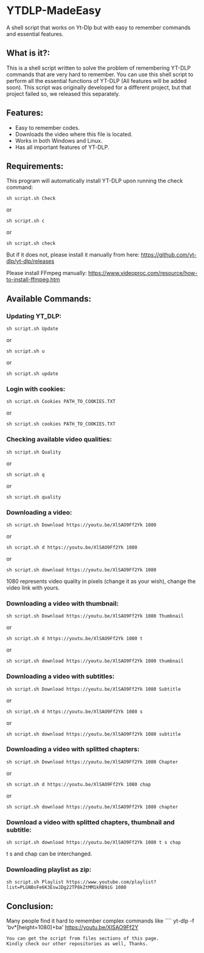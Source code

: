 # YTDLP-MadeEasy
A shell script that works on Yt-Dlp but with easy to remember commands and essential features.

## What is it?:
This is a shell script written to solve the problem of remembering YT-DLP commands that are very hard to remember. You can use this shell script to perform all the essential functions of YT-DLP (All features will be added soon). This script was originally developed for a different project, but that project failed so, we released this separately.

## Features:
* Easy to remember codes.
* Downloads the video where this file is located.
* Works in both Windows and Linux.
* Has all important features of YT-DLP.

## Requirements:
This program will automatically install YT-DLP upon running the check command:
````
sh script.sh Check
````
or
````
sh script.sh c
````
or
````
sh script.sh check
````

But if it does not, please install it manually from here: https://github.com/yt-dlp/yt-dlp/releases

Please install FFmpeg manually: https://www.videoproc.com/resource/how-to-install-ffmpeg.htm

## Available Commands:
### Updating YT_DLP:
````
sh script.sh Update
````
or
````
sh script.sh u
````
or
````
sh script.sh update
````
### Login with cookies:
````
sh script.sh Cookies PATH_TO_COOKIES.TXT
````
or
````
sh script.sh cookies PATH_TO_COOKIES.TXT
````
### Checking available video qualities:
````
sh script.sh Quality
````
or
````
sh script.sh q
````
or
````
sh script.sh quality
````
### Downloading a video:
````
sh script.sh Download https://youtu.be/XlSAO9Ff2Yk 1080
````
or
````
sh script.sh d https://youtu.be/XlSAO9Ff2Yk 1080
````
or
````
sh script.sh download https://youtu.be/XlSAO9Ff2Yk 1080
````
1080 represents video quality in pixels (change it as your wish), change the video link with yours.
### Downloading a video with thumbnail:
````
sh script.sh Download https://youtu.be/XlSAO9Ff2Yk 1080 Thumbnail
````
or
````
sh script.sh d https://youtu.be/XlSAO9Ff2Yk 1080 t
````
or
````
sh script.sh download https://youtu.be/XlSAO9Ff2Yk 1080 thumbnail
````
### Downloading a video with subtitles:
````
sh script.sh Download https://youtu.be/XlSAO9Ff2Yk 1080 Subtitle
````
or
````
sh script.sh d https://youtu.be/XlSAO9Ff2Yk 1080 s
````
or
````
sh script.sh download https://youtu.be/XlSAO9Ff2Yk 1080 subtitle
````
### Downloading a video with splitted chapters:
````
sh script.sh Download https://youtu.be/XlSAO9Ff2Yk 1080 Chapter
````
or
````
sh script.sh d https://youtu.be/XlSAO9Ff2Yk 1080 chap
````
or
````
sh script.sh download https://youtu.be/XlSAO9Ff2Yk 1080 chapter
````
### Download a video with splitted chapters, thumbnail and subtitle:
````
sh script.sh download https://youtu.be/XlSAO9Ff2Yk 1080 t s chap
````
t s and chap can be interchanged.
### Downloading playlist as zip:
````
sh script.sh Playlist https://www.youtube.com/playlist?list=PLGNBsFe6K3EswJDg22TP8kZtMM1kRB9iG 1080
````

## Conclusion:
Many people find it hard to remember complex commands like ```` yt-dlp -f 'bv*[height=1080]+ba' https://youtu.be/XlSAO9Ff2Y
 ```` so, we've created this script that works on YT-DLP internally, and it does work perfectly without complex commands.
You can get the script from files sections of this page.
Kindly check our other repositories as well, Thanks.
